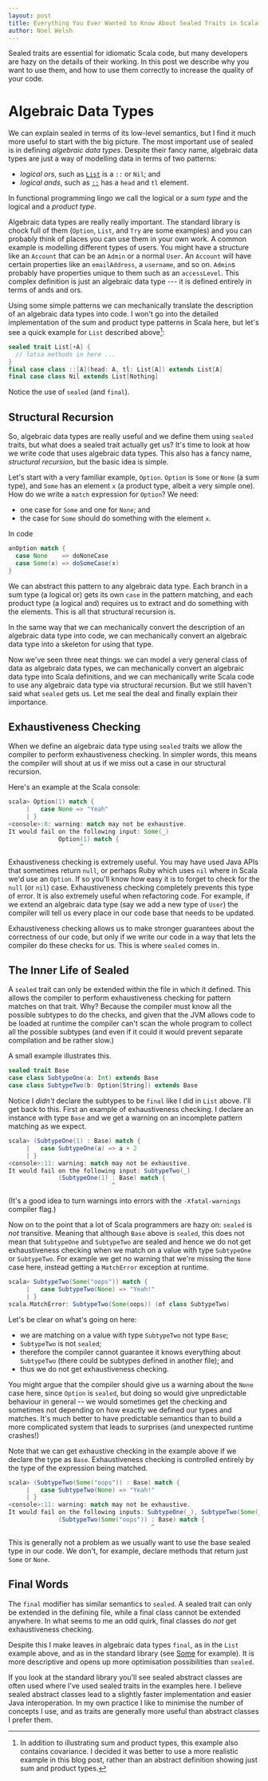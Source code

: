 ```yaml
---
layout: post
title: Everything You Ever Wanted to Know About Sealed Traits in Scala
author: Noel Welsh
---
```


Sealed traits are essential for idiomatic Scala code, but many developers are hazy on the details of their working. In this post we describe why you want to use them, and how to use them correctly to increase the quality of your code.

<!-- break -->

# Algebraic Data Types

We can explain sealed in terms of its low-level semantics, but I find it much more useful to start with the big picture. The most important use of sealed is in defining *algebraic data types*. Despite their fancy name, algebraic data types are just a way of modelling data in terms of two patterns:

- *logical ors*, such as [`List`][list] is a `::` or `Nil`; and
- *logical ands*, such as [`::`][double-colon] has a `head` and `tl` element.

In functional programming lingo we call the logical or a *sum type* and the logical and a *product type*.

Algebraic data types are really really important. The standard library is chock full of them (`Option`, `List`, and `Try` are some examples) and you can probably think of places you can use them in your own work. A common example is modelling different types of users. You might have a structure like an `Account` that can be an `Admin` or a normal `User`. An `Account` will have certain properties like an `emailAddress`, a `username`, and so on. `Admin`s probably have properties unique to them such as an `accessLevel`. This complex definition is just an algebraic data type --- it is defined entirely in terms of ands and ors.

Using some simple patterns we can mechanically translate the description of an algebraic data types into code. I won't go into the detailed implementation of the sum and product type patterns in Scala here, but let's see a quick example for `List` described above[^full-pattern]:

~~~ scala
sealed trait List[+A] {
  // lotsa methods in here ...
}
final case class ::[A](head: A, tl: List[A]) extends List[A]
final case class Nil extends List[Nothing]
~~~

Notice the use of `sealed` (and `final`).

## Structural Recursion

So, algebraic data types are really useful and we define them using `sealed` traits, but what does a sealed trait actually get us? It's time to look at how we write code that uses algebraic data types. This also has a fancy name, *structural recursion*, but the basic idea is simple.

Let's start with a very familiar example, `Option`. `Option` is `Some` or `None` (a sum type), and `Some` has an element `x` (a product type, albeit a very simple one). How do we write a `match` expression for `Option`? We need:

- one case for `Some` and one for `None`; and
- the case for `Some` should do something with the element `x`.

In code

~~~ scala
anOption match {
  case None    => doNoneCase
  case Some(x) => doSomeCase(x)
}
~~~

We can abstract this pattern to any algebraic data type. Each branch in a sum type (a logical or) gets its own `case` in the pattern matching, and each product type (a logical and) requires us to extract and do something with the elements. This is all that structural recursion is.

In the same way that we can mechanically convert the description of an algebraic data type into code, we can mechanically convert an algebraic data type into a skeleton for using that type.

Now we've seen three neat things: we can model a very general class of data as algebraic data types, we can mechanically convert an algebraic data type into Scala definitions, and we can mechanically write Scala code to use any algebraic data type via structural recursion. But we still haven't said what `sealed` gets us. Let me seal the deal and finally explain their importance.

## Exhaustiveness Checking

When we define an algebraic data type using `sealed` traits we allow the compiler to perform exhaustiveness checking. In simpler words, this means the compiler will shout at us if we miss out a case in our structural recursion.

Here's an example at the Scala console:

~~~ scala
scala> Option(1) match {
     |   case None => "Yeah"
     | }
<console>:8: warning: match may not be exhaustive.
It would fail on the following input: Some(_)
              Option(1) match {
                    ^
~~~

Exhaustiveness checking is extremely useful. You may have used Java APIs that sometimes return `null`, or perhaps Ruby which uses `nil` where in Scala we'd use an `Option`. If so you'll know how easy it is to forget to check for the `null` (or `nil`) case. Exhaustiveness checking completely prevents this type of error. It is also extremely useful when refactoring code. For example, if we extend an algebraic data type (say we add a new type of `User`) the compiler will tell us every place in our code base that needs to be updated.

Exhaustiveness checking allows us to make stronger guarantees about the correctness of our code, but only if we write our code in a way that lets the compiler do these checks for us. This is where `sealed` comes in.

## The Inner Life of Sealed

A `sealed` trait can only be extended within the file in which it defined. This allows the compiler to perform exhaustiveness checking for pattern matches on that trait. Why? Because the compiler must know all the possible subtypes to do the checks, and given that the JVM allows code to be loaded at runtime the compiler can't scan the whole program to collect all the possible subtypes (and even if it could it would prevent separate compilation and be rather slow.)

A small example illustrates this.

~~~ scala
sealed trait Base
case class SubtypeOne(a: Int) extends Base
case class SubtypeTwo(b: Option[String]) extends Base
~~~

Notice I *didn't* declare the subtypes to be `final` like I did in `List` above. I'll get back to this. First an example of exhaustiveness checking. I declare an instance with type `Base` and we get a warning on an incomplete pattern matching as we expect.

~~~ scala
scala> (SubtypeOne(1) : Base) match {
     |   case SubtypeOne(a) => a + 2
     | }
<console>:11: warning: match may not be exhaustive.
It would fail on the following input: SubtypeTwo(_)
              (SubtypeOne(1) : Base) match {
                             ^
~~~

(It's a good idea to turn warnings into errors with the `-Xfatal-warnings` compiler flag.)

Now on to the point that a lot of Scala programmers are hazy on: `sealed` is *not* transitive. Meaning that although `Base` above is `sealed`, this does not mean that `SubtypeOne` and `SubtypeTwo` are sealed and hence we do not get exhaustiveness checking when we match on a value with type `SubtypeOne` or `SubtypeTwo`. For example we get no warning that we're missing the `None` case here, instead getting a `MatchError` exception at runtime.

~~~ scala
scala> SubtypeTwo(Some("oops")) match {
     |   case SubtypeTwo(None) => "Yeah!"
     | }
scala.MatchError: SubtypeTwo(Some(oops)) (of class SubtypeTwo)
~~~

Let's be clear on what's going on here:

- we are matching on a value with type `SubtypeTwo` not type `Base`;
- `SubtypeTwo` is not `sealed`;
- therefore the compiler cannot guarantee it knows everything about `SubtypeTwo` (there could be subtypes defined in another file); and
- thus we do not get exhaustiveness checking.

You might argue that the compiler should give us a warning about the `None` case here, since `Option` is `sealed`, but doing so would give unpredictable behaviour in general -- we would sometimes get the checking and sometimes not depending on how exactly we defined our types and matches. It's much better to have predictable semantics than to build a more complicated system that leads to surprises (and unexpected runtime crashes!)

Note that we can get exhaustive checking in the example above if we declare the type as `Base`. Exhaustiveness checking is controlled entirely by the type of the expression being matched.

~~~ scala
scala> (SubtypeTwo(Some("oops")) : Base) match {
     |   case SubtypeTwo(None) => "Yeah!"
     | }
<console>:11: warning: match may not be exhaustive.
It would fail on the following inputs: SubtypeOne(_), SubtypeTwo(Some(_))
              (SubtypeTwo(Some("oops")) : Base) match {
                                        ^
~~~

This is generally not a problem as we usually want to use the base sealed type in our code. We don't, for example, declare methods that return just `Some` or `None`.

## Final Words

The `final` modifier has similar semantics to `sealed`. A sealed trait can only be extended in the defining file, while a final class cannot be extended anywhere. In what seems to me an odd quirk, final classes do *not* get exhaustiveness checking.

Despite this I make leaves in algebraic data types `final`, as in the `List` example above, and as in the standard library (see [Some][some] for example). It is more descriptive and opens up more optimisation possibilities than `sealed`.

If you look at the standard library you'll see sealed abstract classes are often used where I've used sealed traits in the examples here. I believe sealed abstract classes lead to a slightly faster implementation and easier Java interoperation. In my own practice I like to minimise the number of concepts I use, and as traits are generally more useful than abstract classes I prefer them. 

[double-colon]: http://www.scala-lang.org/api/current/index.html#scala.collection.immutable.$colon$colon
[list]: http://www.scala-lang.org/api/current/index.html#scala.collection.immutable.List
[some]: http://www.scala-lang.org/api/current/index.html#scala.Some

[^full-pattern]: In addition to illustrating sum and product types, this example also contains covariance. I decided it was better to use a more realistic example in this blog post, rather than an abstract definition showing just sum and product types.
